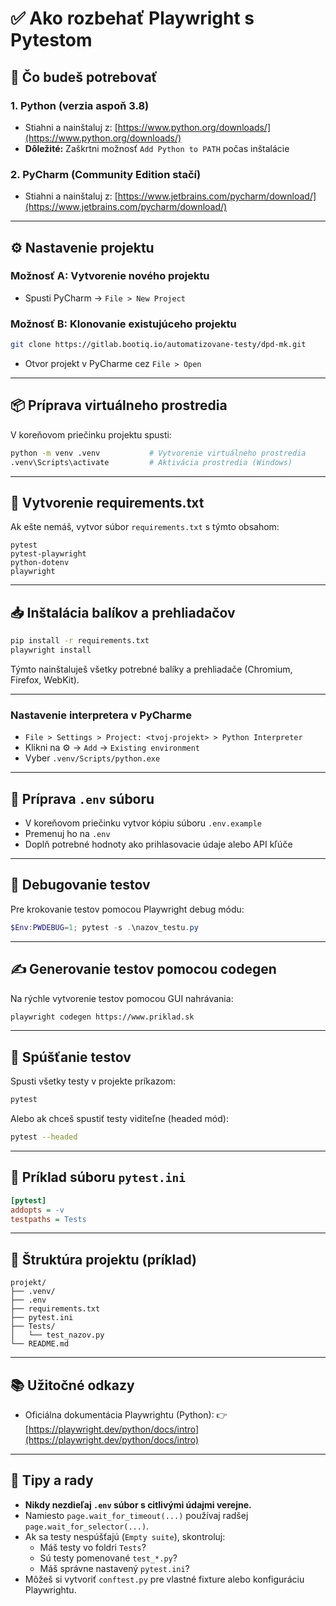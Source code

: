 # ✅ Ako rozbehať Playwright s Pytestom

## 🧰 Čo budeš potrebovať

### 1. Python (verzia aspoň 3.8)

- Stiahni a nainštaluj z: [https://www.python.org/downloads/](https://www.python.org/downloads/)
- **Dôležité:** Zaškrtni možnosť `Add Python to PATH` počas inštalácie

### 2. PyCharm (Community Edition stačí)

- Stiahni a nainštaluj z: [https://www.jetbrains.com/pycharm/download/](https://www.jetbrains.com/pycharm/download/)

---

## ⚙️ Nastavenie projektu

### Možnosť A: Vytvorenie nového projektu

- Spusti PyCharm → `File > New Project`

### Možnosť B: Klonovanie existujúceho projektu

```bash
git clone https://gitlab.bootiq.io/automatizovane-testy/dpd-mk.git
```

- Otvor projekt v PyCharme cez `File > Open`

---

## 📦 Príprava virtuálneho prostredia

V koreňovom priečinku projektu spusti:

```bash
python -m venv .venv           # Vytvorenie virtuálneho prostredia
.venv\Scripts\activate         # Aktivácia prostredia (Windows)
```

---

## 📄 Vytvorenie requirements.txt

Ak ešte nemáš, vytvor súbor `requirements.txt` s týmto obsahom:

```
pytest
pytest-playwright
python-dotenv
playwright
```

---

## 📥 Inštalácia balíkov a prehliadačov

```bash
pip install -r requirements.txt
playwright install
```

Týmto nainštaluješ všetky potrebné balíky a prehliadače (Chromium, Firefox, WebKit).

---

### Nastavenie interpretera v PyCharme

- `File > Settings > Project: <tvoj-projekt> > Python Interpreter`
- Klikni na ⚙️ → `Add` → `Existing environment`
- Vyber `.venv/Scripts/python.exe`

---

## 🔐 Príprava `.env` súboru

- V koreňovom priečinku vytvor kópiu súboru `.env.example`
- Premenuj ho na `.env`
- Doplň potrebné hodnoty ako prihlasovacie údaje alebo API kľúče

---

## 🐞 Debugovanie testov

Pre krokovanie testov pomocou Playwright debug módu:

```powershell
$Env:PWDEBUG=1; pytest -s .\nazov_testu.py
```

---

## ✍️ Generovanie testov pomocou codegen

Na rýchle vytvorenie testov pomocou GUI nahrávania:

```bash
playwright codegen https://www.priklad.sk
```

---

## 🧪 Spúšťanie testov

Spusti všetky testy v projekte príkazom:

```bash
pytest
```

Alebo ak chceš spustiť testy viditeľne (headed mód):

```bash
pytest --headed
```

---

## 🧾 Príklad súboru `pytest.ini`

```ini
[pytest]
addopts = -v
testpaths = Tests
```

---

## 📁 Štruktúra projektu (príklad)

```
projekt/
├── .venv/
├── .env
├── requirements.txt
├── pytest.ini
├── Tests/
│   └── test_nazov.py
└── README.md
```

---

## 📚 Užitočné odkazy

- Oficiálna dokumentácia Playwrightu (Python):  👉 [https://playwright.dev/python/docs/intro](https://playwright.dev/python/docs/intro)

---

## 🧠 Tipy a rady

- **Nikdy nezdieľaj `.env` súbor s citlivými údajmi verejne.**
- Namiesto `page.wait_for_timeout(...)` používaj radšej `page.wait_for_selector(...)`.
- Ak sa testy nespúšťajú (`Empty suite`), skontroluj:
  - Máš testy vo foldri `Tests`?
  - Sú testy pomenované `test_*.py`?
  - Máš správne nastavený `pytest.ini`?
- Môžeš si vytvoriť `conftest.py` pre vlastné fixture alebo konfiguráciu Playwrightu.